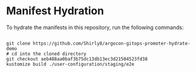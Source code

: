 
# Manifest Hydration

To hydrate the manifests in this repository, run the following commands:

```shell

git clone https://github.com/Shirly8/argocon-gitops-promoter-hydrate-demo
# cd into the cloned directory
git checkout aeb488aa0baf3b75dc13db13ec3d21504523fd38
kustomize build ./user-configuration/staging/e2e
```